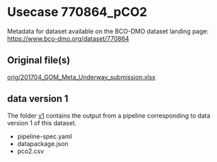 # Usecase 770864_pCO2

Metadata for dataset available on the BCO-DMO dataset landing page: https://www.bco-dmo.org/dataset/770864

## Original file(s)

[orig/201704_GOM_Meta_Underway_submission.xlsx](orig/201704_GOM_Meta_Underway_submission.xlsx)


## data version 1

The folder [v1](v1) contains the output from a pipeline corresponding to data version 1 of this dataset.
* pipeline-spec.yaml
* datapackage.json
* pco2.csv
